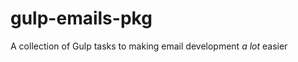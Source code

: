 gulp-emails-pkg
===============

A collection of Gulp tasks to making email development *a lot* easier

